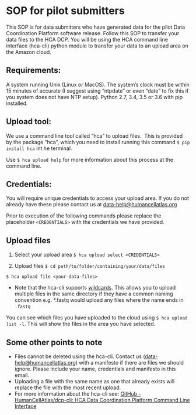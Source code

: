 # SOP for pilot submitters

This SOP is for data submitters who have generated data for the pilot Data Coordination Platform software release. Follow this SOP to transfer your data files to the HCA DCP. You will be using the HCA command line interface (hca-cli) python module to transfer your data to an upload area on the Amazon cloud.


## Requirements:
A system running Unix (Linux or MacOS).
The system’s clock must be within 15 minutes of accurate (I suggest using “ntpdate” or even “date” to fix this if you system does not have NTP setup).
Python 2.7, 3.4, 3.5 or 3.6 with pip installed.

## Upload tool:
We use a command line tool called “hca” to upload files.  This is provided by the package “hca”, which you need to install running this command `$ pip install hca` int he terminal.

Use `$ hca upload help` for more information about this process at the command line.

## Credentials:
You will require unique credentials to access your upload area. If you do not already have these please contact us at data-help@humancellatlas.org

Prior to execution of the following commands please replace the placeholder `<CREDENTIALS>` with the credentials we have provided.

## Upload files

1. Select your upload area
`$ hca upload select <CREDENTIALS>`

2. Upload files
`$ cd path/to/folder/containing/your/data/files`

`$ hca upload file <your-data-files>`

* Note that the hca-cli supports [wildcards](https://en.wikibooks.org/wiki/A_Quick_Introduction_to_Unix/Wildcards). This allows you to upload multiple files in the same directory if they have a common naming convention e.g. *.fastq would upload any files where the name ends in `.fastq`

You can see which files you have uploaded to the cloud using `$ hca upload list -l`.  This will show the files in the area you have selected.

## Some other points to note
* Files cannot be deleted using the hca-cli. Contact us (data-help@humancellatlas.org) with a manifesto if there are files we should ignore. Please include your name, credentials and manifesto in this email.
* Uploading a file with the same name as one that already exists will replace the file with the most recent upload.
* For more information about the hca-cli see:
[GitHub - HumanCellAtlas/dcp-cli: HCA Data Coordination Platform Command Line Interface](https://github.com/HumanCellAtlas/dcp-cli)
